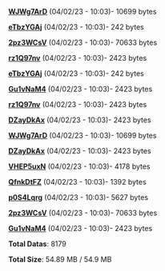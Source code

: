 [**WJWg7ArD**](/data/WJWg7ArD.txt) (04/02/23 - 10:03)- 10699 bytes

[**eTbzYGAj**](/data/eTbzYGAj.txt) (04/02/23 - 10:03)- 242 bytes

[**2pz3WCsV**](/data/2pz3WCsV.txt) (04/02/23 - 10:03)- 70633 bytes

[**rz1Q97nv**](/data/rz1Q97nv.txt) (04/02/23 - 10:03)- 2423 bytes

[**eTbzYGAj**](/data/eTbzYGAj.txt) (04/02/23 - 10:03)- 242 bytes

[**Gu1vNaM4**](/data/Gu1vNaM4.txt) (04/02/23 - 10:03)- 2423 bytes

[**rz1Q97nv**](/data/rz1Q97nv.txt) (04/02/23 - 10:03)- 2423 bytes

[**DZayDkAx**](/data/DZayDkAx.txt) (04/02/23 - 10:03)- 2423 bytes

[**WJWg7ArD**](/data/WJWg7ArD.txt) (04/02/23 - 10:03)- 10699 bytes

[**DZayDkAx**](/data/DZayDkAx.txt) (04/02/23 - 10:03)- 2423 bytes

[**VHEP5uxN**](/data/VHEP5uxN.txt) (04/02/23 - 10:03)- 4178 bytes

[**QfnkDtFZ**](/data/QfnkDtFZ.txt) (04/02/23 - 10:03)- 1392 bytes

[**p0S4Lqrg**](/data/p0S4Lqrg.txt) (04/02/23 - 10:03)- 5627 bytes

[**2pz3WCsV**](/data/2pz3WCsV.txt) (04/02/23 - 10:03)- 70633 bytes

[**Gu1vNaM4**](/data/Gu1vNaM4.txt) (04/02/23 - 10:03)- 2423 bytes

**Total Datas**: 8179

**Total Size**: 54.89 MB / 54.9 MB